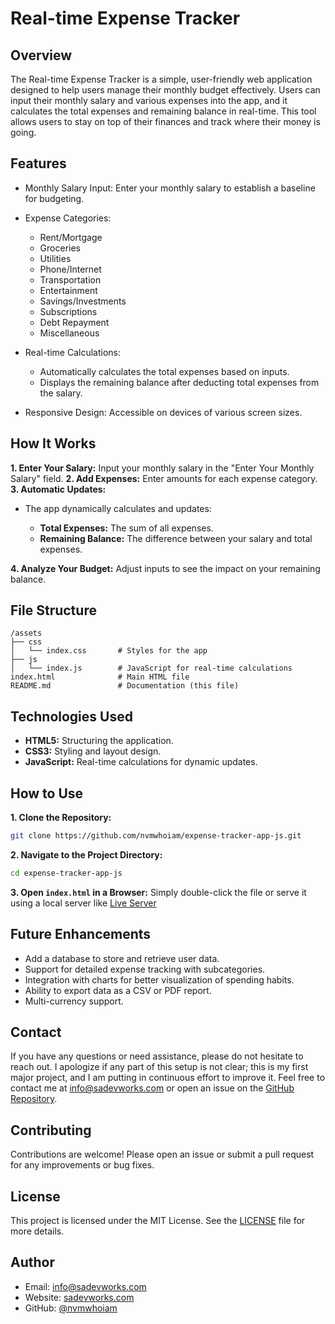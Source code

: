 # Real-time Expense Tracker

## Overview

The Real-time Expense Tracker is a simple, user-friendly web application designed to help users manage their monthly budget effectively. Users can input their monthly salary and various expenses into the app, and it calculates the total expenses and remaining balance in real-time. This tool allows users to stay on top of their finances and track where their money is going.

## Features

- Monthly Salary Input: Enter your monthly salary to establish a baseline for budgeting.
- Expense Categories:

  - Rent/Mortgage
  - Groceries
  - Utilities
  - Phone/Internet
  - Transportation
  - Entertainment
  - Savings/Investments
  - Subscriptions
  - Debt Repayment
  - Miscellaneous

- Real-time Calculations:
  - Automatically calculates the total expenses based on inputs.
  - Displays the remaining balance after deducting total expenses from the salary.
- Responsive Design: Accessible on devices of various screen sizes.

## How It Works

**1. Enter Your Salary:** Input your monthly salary in the "Enter Your Monthly Salary" field.
**2. Add Expenses:** Enter amounts for each expense category.
**3. Automatic Updates:**

- The app dynamically calculates and updates:

  - **Total Expenses:** The sum of all expenses.
  - **Remaining Balance:** The difference between your salary and total expenses.

**4. Analyze Your Budget:** Adjust inputs to see the impact on your remaining balance.

## File Structure

```text
/assets
├── css
│   └── index.css       # Styles for the app
├── js
│   └── index.js        # JavaScript for real-time calculations
index.html              # Main HTML file
README.md               # Documentation (this file)
```

## Technologies Used

- **HTML5:** Structuring the application.
- **CSS3:** Styling and layout design.
- **JavaScript:** Real-time calculations for dynamic updates.

## How to Use

**1. Clone the Repository:**

```bash
git clone https://github.com/nvmwhoiam/expense-tracker-app-js.git
```

**2. Navigate to the Project Directory:**

```bash
cd expense-tracker-app-js
```

**3. Open `index.html` in a Browser:** Simply double-click the file or serve it using a local server like [Live Server](https://marketplace.visualstudio.com/items?itemName=ritwickdey.LiveServer)

## Future Enhancements

- Add a database to store and retrieve user data.
- Support for detailed expense tracking with subcategories.
- Integration with charts for better visualization of spending habits.
- Ability to export data as a CSV or PDF report.
- Multi-currency support.

## Contact

If you have any questions or need assistance, please do not hesitate to reach out. I apologize if any part of this setup is not clear; this is my first major project, and I am putting in continuous effort to improve it. Feel free to contact me at [info@sadevworks.com](mailto:info@sadevworks.com) or open an issue on the [GitHub Repository](https://github.com/nvmwhoiam/expense-tracker-app-js).

## Contributing

Contributions are welcome! Please open an issue or submit a pull request for any improvements or bug fixes.

## License

This project is licensed under the MIT License. See the [LICENSE](LICENSE) file for more details.

## Author

- Email: [info@sadevworks.com](mailto:info@sadevworks.com)
- Website: [sadevworks.com](https://sadevworks.com)
- GitHub: [@nvmwhoiam](https://github.com/nvmwhoiam/)
